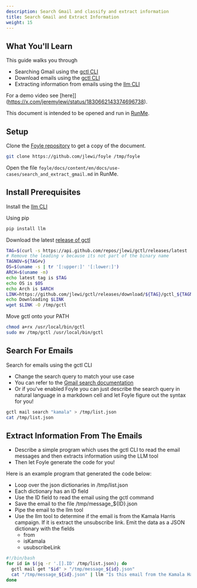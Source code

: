 ```yaml
---
description: Search Gmail and classify and extract information
title: Search Gmail and Extract Information
weight: 15
---
```


## What You'll Learn

This guide walks you through

* Searching Gmail using the [gctl CLI](https://github.com/jlewi/gctl)
* Download emails using the [gctl CLI](https://github.com/jlewi/gctl)
* Extracting information from emails using the [llm CLI](https://github.com/simonw/llm)

For a demo video see [here]](https://x.com/jeremylewi/status/1830662143374696738).

This document is intended to be opened and run in [RunMe](https://runme.dev/).

## Setup

Clone the [Foyle repository](https://github.com/jlewi/foyle) to get a copy of the document.

```sh {"id":"01J6X766FHRH4AC815057T6WNP"}
git clone https://github.com/jlewi/foyle /tmp/foyle
```

Open the file `foyle/docs/content/en/docs/use-cases/search_and_extract_gmail.md` in RunMe.

## Install Prerequisites

Install the [llm CLI](https://github.com/simonw/llm)

Using pip

```sh {"id":"01J6X7AH6JNSJ04APK1A0F5KTB"}
pip install llm
```

Download the latest [release of gctl](https://github.com/jlewi/gctl/releases/latest)

```sh {"id":"01J6X7CM9S958Q9Q8H6G9Z66EW"}
TAG=$(curl -s https://api.github.com/repos/jlewi/gctl/releases/latest | jq -r '.tag_name')
# Remove the leading v because its not part of the binary name
TAGNOV=${TAG#v}
OS=$(uname -s | tr '[:upper:]' '[:lower:]')
ARCH=$(uname -m)
echo latest tag is $TAG
echo OS is $OS
echo Arch is $ARCH
LINK=https://github.com/jlewi/gctl/releases/download/${TAG}/gctl_${TAGNOV}_${OS}_${ARCH}
echo Downloading $LINK
wget $LINK -O /tmp/gctl
```

Move gctl onto your PATH

```bash {"id":"01J6X86VFTNVW8DHVXHTMCEAQ4"}
chmod a+rx /usr/local/bin/gctl
sudo mv /tmp/gctl /usr/local/bin/gctl

```

## Search For Emails

Search for emails using the gctl CLI

* Change the search query to match your use case
* You can refer to the [Gmail search documentation](https://developers.google.com/gmail/api/guides/filtering) 
* Or if you've enabled Foyle you can just describe the search query in natural language in a markdown cell and let Foyle figure out
  the syntax for you!

```bash {"id":"01J6X89W4VDVV86CRN06BAPCT9"}
gctl mail search "kamala" > /tmp/list.json
cat /tmp/list.json
```

## Extract Information From The Emails

* Describe a simple program which uses the gctl CLI to read the email messages and then extracts information using the LLM tool
* Then let Foyle generate the code for you!

Here is an example program that generated the code below:

* Loop over the json dictionaries in /tmp/list.json
* Each dictionary has an ID field
* Use the ID field to read the email using the gctl command
* Save the email to the file /tmp/message_${ID}.json
* Pipe the email to the llm tool
* Use the llm tool to determine if the email is from the Kamala Harris campaign. If it is extract the unsubscribe link. Emit the data as a JSON dictionary with the fields
   * from
   * isKamala
   * usubscribeLink

```bash {"id":"01J6X8RAJNT84B6CDBZ0SK1YXX"}
#!/bin/bash
for id in $(jq -r '.[].ID' /tmp/list.json); do
  gctl mail get "$id" > "/tmp/message_${id}.json"
  cat "/tmp/message_${id}.json" | llm "Is this email from the Kamala Harris campaign? If yes, extract the unsubscribe link. Output a JSON with fields: from, isKamala (true/false), unsubscribeLink (or null if not found)" 
done
```


